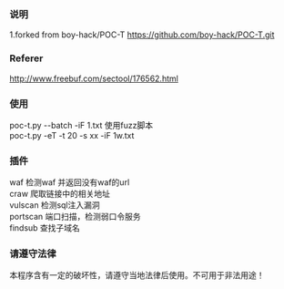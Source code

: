 ### 说明  
1.forked from boy-hack/POC-T https://github.com/boy-hack/POC-T.git  

### Referer  
http://www.freebuf.com/sectool/176562.html  

### 使用  
poc-t.py --batch -iF 1.txt 使用fuzz脚本  
poc-t.py -eT -t 20 -s xx -iF 1w.txt

### 插件  
waf 检测waf 并返回没有waf的url  
craw 爬取链接中的相关地址  
vulscan 检测sql注入漏洞  
portscan 端口扫描，检测弱口令服务  
findsub 查找子域名 

### 请遵守法律  
本程序含有一定的破坏性，请遵守当地法律后使用。不可用于非法用途！  
